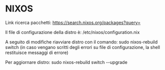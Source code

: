 # NIXOS
Link ricerca pacchetti: https://search.nixos.org/packages?query=

Il file di configurazione della distro è: /etc/nixos/configuration.nix

A seguito di modifiche riavviare distro con il comando:
sudo nixos-rebuild switch (in caso vengano scritti degli errori su file di configurazione, la shell restituisce messaggi di errore)

Per aggiornare distro:
sudo nixos-rebuild switch --upgrade
